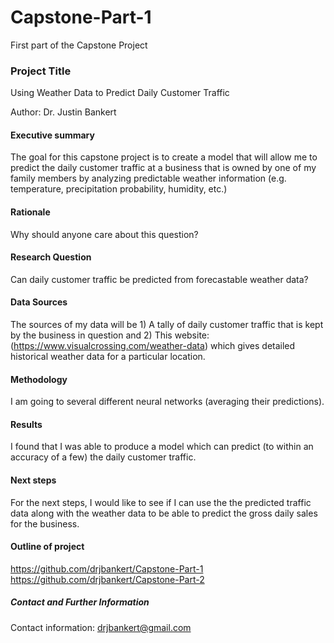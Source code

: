 # Capstone-Part-1
First part of the Capstone Project

### Project Title

Using Weather Data to Predict Daily Customer Traffic

Author: Dr. Justin Bankert

#### Executive summary

The goal for this capstone project is to create a model that will allow me to predict the daily
customer traffic at a business that is owned by one of my family members by analyzing predictable
weather information (e.g. temperature, precipitation probability, humidity, etc.)

#### Rationale
Why should anyone care about this question?

#### Research Question

Can daily customer traffic be predicted from forecastable weather data?

#### Data Sources

The sources of my data will be 1) A tally of daily customer traffic that is kept by the business
in question and 2) This website: (https://www.visualcrossing.com/weather-data) which gives
detailed historical weather data for a particular location.

#### Methodology

I am going to several different neural networks (averaging their predictions).

#### Results

I found that I was able to produce a model which can predict (to within an accuracy of a few) the
daily customer traffic. 

#### Next steps

For the next steps, I would like to see if I can use the the predicted traffic data along with
the weather data to be able to predict the gross daily sales for the business.

#### Outline of project

https://github.com/drjbankert/Capstone-Part-1
https://github.com/drjbankert/Capstone-Part-2

##### Contact and Further Information

Contact information: drjbankert@gmail.com
